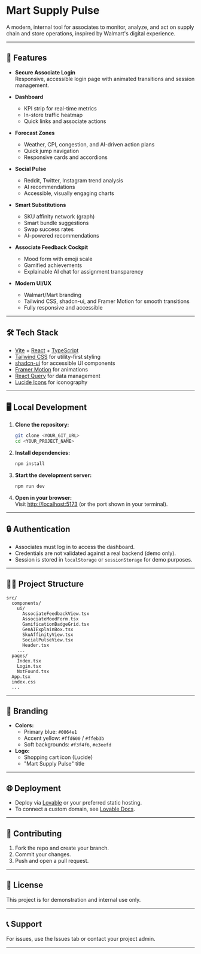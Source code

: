# Mart Supply Pulse

A modern, internal tool for associates to monitor, analyze, and act on supply chain and store operations, inspired by Walmart's digital experience.

---

## 🚀 Features

- **Secure Associate Login**  
  Responsive, accessible login page with animated transitions and session management.

- **Dashboard**  
  - KPI strip for real-time metrics  
  - In-store traffic heatmap  
  - Quick links and associate actions

- **Forecast Zones**  
  - Weather, CPI, congestion, and AI-driven action plans  
  - Quick jump navigation  
  - Responsive cards and accordions

- **Social Pulse**  
  - Reddit, Twitter, Instagram trend analysis  
  - AI recommendations  
  - Accessible, visually engaging charts

- **Smart Substitutions**  
  - SKU affinity network (graph)  
  - Smart bundle suggestions  
  - Swap success rates  
  - AI-powered recommendations

- **Associate Feedback Cockpit**  
  - Mood form with emoji scale  
  - Gamified achievements  
  - Explainable AI chat for assignment transparency

- **Modern UI/UX**  
  - Walmart/Mart branding  
  - Tailwind CSS, shadcn-ui, and Framer Motion for smooth transitions  
  - Fully responsive and accessible

---

## 🛠️ Tech Stack

- [Vite](https://vitejs.dev/) + [React](https://react.dev/) + [TypeScript](https://www.typescriptlang.org/)
- [Tailwind CSS](https://tailwindcss.com/) for utility-first styling
- [shadcn-ui](https://ui.shadcn.com/) for accessible UI components
- [Framer Motion](https://www.framer.com/motion/) for animations
- [React Query](https://tanstack.com/query/latest) for data management
- [Lucide Icons](https://lucide.dev/) for iconography

---

## 🖥️ Local Development

1. **Clone the repository:**
   ```sh
   git clone <YOUR_GIT_URL>
   cd <YOUR_PROJECT_NAME>
   ```

2. **Install dependencies:**
   ```sh
   npm install
   ```

3. **Start the development server:**
   ```sh
   npm run dev
   ```

4. **Open in your browser:**  
   Visit [http://localhost:5173](http://localhost:5173) (or the port shown in your terminal).

---

## 🔒 Authentication

- Associates must log in to access the dashboard.
- Credentials are not validated against a real backend (demo only).
- Session is stored in `localStorage` or `sessionStorage` for demo purposes.

---

## 🧑‍💻 Project Structure

```
src/
  components/
    ui/
      AssociateFeedbackView.tsx
      AssociateMoodForm.tsx
      GamificationBadgeGrid.tsx
      GenAIExplainBox.tsx
      SkuAffinityView.tsx
      SocialPulseView.tsx
      Header.tsx
    ...
  pages/
    Index.tsx
    Login.tsx
    NotFound.tsx
  App.tsx
  index.css
  ...
```

---

## 🎨 Branding

- **Colors:**  
  - Primary blue: `#0064e1`
  - Accent yellow: `#ffd600` / `#ffeb3b`
  - Soft backgrounds: `#f3f4f6`, `#e3eefd`
- **Logo:**  
  - Shopping cart icon (Lucide)
  - "Mart Supply Pulse" title

---

## 🌐 Deployment

- Deploy via [Lovable](https://lovable.dev/) or your preferred static hosting.
- To connect a custom domain, see [Lovable Docs](https://docs.lovable.dev/tips-tricks/custom-domain#step-by-step-guide).

---

## 📝 Contributing

1. Fork the repo and create your branch.
2. Commit your changes.
3. Push and open a pull request.

---

## 📄 License

This project is for demonstration and internal use only.

---

## 📞 Support

For issues, use the Issues tab or contact your project admin.

---
